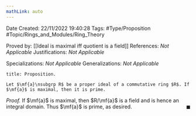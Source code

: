 ```yaml
---
mathLink: auto
---
```


<div class="topSpace"></div>

Date Created: 22/11/2022 19:40:28
Tags: #Type/Proposition #Topic/Rings_and_Modules/Ring_Theory

Proved by: [[Ideal is maximal iff quotient is a field]]
References: <i>Not Applicable</i>
Justifications: <i>Not Applicable</i>

Specializations: <i>Not Applicable</i>
Generalizations: <i>Not Applicable</i>

``` ad-Proposition
title: Proposition.

Let $\mf{a}\nsubgrp R$ be a proper ideal of a commutative ring $R$. If $\mf{a}$ is maximal, then it is prime.

```

<i>Proof.</i> If $\mf{a}$ is maximal, then $R/\mf{a}$ is a field and is hence an integral domain. Thus $\mf{a}$ is prime, as desired.<span style="float:right;">$\blacksquare$</span>
